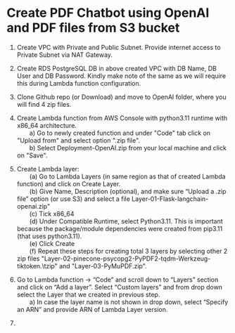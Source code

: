 # Create PDF Chatbot using OpenAI and PDF files from S3 bucket

1)	Create VPC with Private and Public Subnet. Provide internet access to Private Subnet via NAT Gateway.

2)	Create RDS PostgreSQL DB in above created VPC with DB Name, DB User and DB Password. Kindly make note of the same as we will require this during Lambda function configuration.

3)	Clone Github repo (or Download) and move to OpenAI folder, where you will find 4 zip files.

4) Create Lambda function from AWS Console with python3.11 runtime with x86_64 architecture.\
   &emsp;&emsp;a) Go to newly created function and under "Code" tab click on "Upload from" and select option ".zip file".\
   &emsp;&emsp;b) Select Deployment-OpenAI.zip from your local machine and click on "Save".

4) Create Lambda layer:\
    &emsp;&emsp;(a)	Go to Lambda Layers (in same region as that of created Lambda function) and click on Create Layer.\
    &emsp;&emsp;(b)	Give Name, Description (optional), and make sure “Upload a .zip file” option (or use S3) and select a file Layer-01-Flask-langchain-openai.zip" \
    &emsp;&emsp;(c)	Tick x86_64\
    &emsp;&emsp;(d)	Under Compatible Runtime, select Python3.11. This is important because the package/module dependencies were created from pip3.11 (that uses python3.11).\
    &emsp;&emsp;(e)	Click Create\
    &emsp;&emsp;(f)	Repeat these steps for creating total 3 layers by selecting other 2 zip files "Layer-02-pinecone-psycopg2-PyPDF2-tqdm-Werkzeug-tiktoken.\tzip" and "Layer-03-PyMuPDF.zip".

5)	Go to Lambda function -> “Code” and scroll down to “Layers” section and click on “Add a layer”. Select “Custom layers” and from drop down select the Layer that we created in previous step. \
    &emsp;&emsp;a)	In case the layer name is not shown in drop down, select “Specify an ARN” and provide ARN of Lambda Layer version.

6) 
 